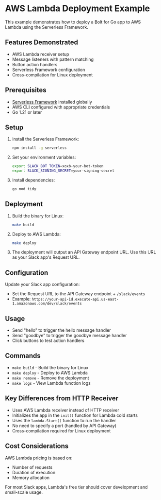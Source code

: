 # AWS Lambda Deployment Example

This example demonstrates how to deploy a Bolt for Go app to AWS Lambda using the Serverless Framework.

## Features Demonstrated

- AWS Lambda receiver setup
- Message listeners with pattern matching
- Button action handlers
- Serverless Framework configuration
- Cross-compilation for Linux deployment

## Prerequisites

- [Serverless Framework](https://www.serverless.com/) installed globally
- AWS CLI configured with appropriate credentials
- Go 1.21 or later

## Setup

1. Install the Serverless Framework:
   ```bash
   npm install -g serverless
   ```

2. Set your environment variables:
   ```bash
   export SLACK_BOT_TOKEN=xoxb-your-bot-token
   export SLACK_SIGNING_SECRET=your-signing-secret
   ```

3. Install dependencies:
   ```bash
   go mod tidy
   ```

## Deployment

1. Build the binary for Linux:
   ```bash
   make build
   ```

2. Deploy to AWS Lambda:
   ```bash
   make deploy
   ```

3. The deployment will output an API Gateway endpoint URL. Use this URL as your Slack app's Request URL.

## Configuration

Update your Slack app configuration:
- Set the Request URL to the API Gateway endpoint + `/slack/events`
- Example: `https://your-api-id.execute-api.us-east-1.amazonaws.com/dev/slack/events`

## Usage

- Send "hello" to trigger the hello message handler
- Send "goodbye" to trigger the goodbye message handler
- Click buttons to test action handlers

## Commands

- `make build` - Build the binary for Linux
- `make deploy` - Deploy to AWS Lambda
- `make remove` - Remove the deployment
- `make logs` - View Lambda function logs

## Key Differences from HTTP Receiver

- Uses AWS Lambda receiver instead of HTTP receiver
- Initializes the app in the `init()` function for Lambda cold starts
- Uses the `lambda.Start()` function to run the handler
- No need to specify a port (handled by API Gateway)
- Cross-compilation required for Linux deployment

## Cost Considerations

AWS Lambda pricing is based on:
- Number of requests
- Duration of execution
- Memory allocation

For most Slack apps, Lambda's free tier should cover development and small-scale usage.
